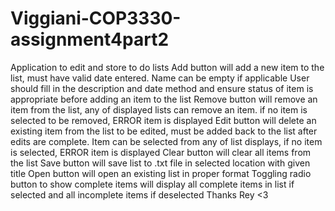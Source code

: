 # Viggiani-COP3330-assignment4part2
Application to edit and store to do lists
Add button will add a new item to the list, must have valid date entered. Name can be empty if applicable
User should fill in the description and date method and ensure status of item is appropriate before adding an item to the list
Remove button will remove an item from the list, any of displayed lists can remove an item. if no item is selected to be removed, ERROR item is displayed
Edit button will delete an existing item from the list to be edited, must be added back to the list after edits are complete. Item can be selected from any of list displays,
if no item is selected, ERROR item is displayed
Clear button will clear all items from the list
Save button will save list to .txt file in selected location with given title
Open button will open an existing list in proper format
Toggling radio button to show complete items will display all complete items in list if selected and all incomplete items if deselected
Thanks Rey <3
